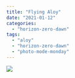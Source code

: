 ```yaml
---
title: "Flying Aloy"
date: "2021-01-12"
categories: 
  - "horizon-zero-dawn"
tags: 
  - "aloy"
  - "horizon-zero-dawn"
  - "photo-mode-monday"
---
```


![](images/Horizon-Zero-Dawn™_-Complete-Edition_20210112010735-scaled-1.jpg)
